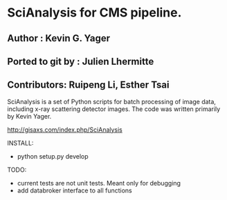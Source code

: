 # SciAnalysis for CMS pipeline.

## Author : Kevin G. Yager
## Ported to git by : Julien Lhermitte
## Contributors: Ruipeng Li, Esther Tsai

SciAnalysis is a set of Python scripts for batch processing of image data,
including x-ray scattering detector images. The code was written primarily by
Kevin Yager.

http://gisaxs.com/index.php/SciAnalysis

INSTALL:

 * python setup.py develop

TODO:

 * current tests are not unit tests. Meant only for debugging
 * add databroker interface to all functions
